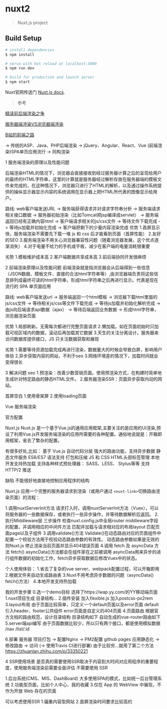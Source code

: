 # nuxt2

> Nuxt.js project

## Build Setup

``` bash
# install dependencies
$ npm install

# serve with hot reload at localhost:3000
$ npm run dev

# build for production and launch server
$ npm start
```

Nuxt官网传送门 [Nuxt.js docs](https://github.com/nuxt/nuxt.js).



> 参考

[精读前后端渲染之争](https://github.com/dt-fe/weekly/blob/master/03.%E7%B2%BE%E8%AF%BB%E5%89%8D%E5%90%8E%E7%AB%AF%E6%B8%B2%E6%9F%93%E4%B9%8B%E4%BA%89.md)

[服务器端渲染VS浏览器端渲染](https://www.cnblogs.com/aliwa/p/8505284.html)

[B站的前端之路](https://juejin.im/post/5a473a2df265da431441098c)

-> 传统的ASP、Java、PHP后端渲染 
-> jQuery、Angular、React、Vue (前端渲染)SPA单页应用流行
-> 同构渲染

1 服务端渲染的原理以及性能问题

后端渲染HTML的情况下，浏览器会直接接收到经过服务器计算之后的呈现给用户的最终的HTML字符串，这里的计算就是服务器经过解析存放在服务器端的模板文件来完成的，在这种情况下，浏览器只进行了HTML的解析，以及通过操作系统提供的操纵显示器显示内容的系统调用在显示器上把HTML所代表的图像显示给用户。

路线:
web客户端发送URL -> 服务端获得请求并对请求字符串分析 -> 服务端请求相关接口数据 -> 服务器初始渲染（比如Tomcat把jsp编译成servlet） -> 服务端返回已经有正确内容html -> 客户端请求相关的js/css文件 -> 等待文件下载完成 -> 等待js加载并初始化完成 -> 客户端把剩下的少量内容渲染完成
优势
1.首屏显示快，服务端渲染不需要先下载一堆 js 和 css 后才能看到页面（首屏性能）
2.友好的SEO
3.服务端渲染不用关心浏览器兼容性问题（随着浏览器发展，这个优点逐渐消失）
4.对于电量不给力的手机或平板，减少在客户端的电量消耗很重要

劣势
1.模板维护成本高
2.客户端数据共享成本高
3.前后端协同开发很麻烦

2 前端渲染原理以及性能问题
前端渲染就是指浏览器会从后端得到一些信息（JSON数据、模板文件、直接的合法html字符串等）,由浏览器端负责将这些信息排列成最终可读的html字符串，形成html字符串之后再进行显示。代表是现在流行的 SPA 单页面应用

路线:
web客户端发送url -> 服务端返回一个html模板 -> 浏览器下载html里面的js/css文件 -> 等待相关js/css等文件下载完成 -> 等待js加载并初始化解析完成 -> 由js向后端请求api数据（ajax） -> 等待后端返回业务数据 -> 形成html字符串，浏览器渲染页面

优势
1.局部刷新。无需每次都进行完整页面请求
2.懒加载。如在页面初始时只加载可视区域内的数据，滚动后再加载其它数据
3.天生的关注分离设计。服务器来访问数据库提供接口，JS 只关注数据获取和展现

劣势
1.需要等待资源加载完成再进行渲染，数据量大的时候会导致白屏，影响用户体验
2.异步获取内容的网站，不利于seo
3.网络环境差的情况下，加载时间就会变得很长

3 解决问题
seo
1.预渲染：改善少数营销页面。使用预渲染方式，在构建时简单地生成针对特定路由的静态HTML文件。
2.服务器渲染SSR：页面异步获取内动的网站。

首屏空白
1.使用骨架屏
2.使用loading页面

Vue 服务端渲染

官方配置






Nuxt.js
Nuxt.js 是一个基于Vue.js的通用应用框架,主要关注的是应用的UI渲染,预设了利用Vue.js开发服务端渲染的应用所需要的各种配置。通俗地说就是：开箱即用框架，省去了繁杂的配置。

有很多好处,比如：
基于 Vue.js
自动代码分层
强大的路由功能，支持异步数据
静态文件服务
ES6/ES7 语法支持
打包和压缩 JS 和 CSS
HTML头部标签管理
本地开发支持热加载
支持各种样式预处理器： SASS、LESS、 Stylus等等
支持HTTP/2 推送

缺陷
不能很好地直接地控制应用程序的结构


Nuxt.js 应用一个完整的服务器请求到渲染（或用户通过 `<nuxt-link>`切换路由渲染页面）的流程：

1.调用nuxtServerInit方法
请求打入时，调用nuxtServerInit方法（Vuex），可以将服务器的一些数据保存，或者执行一些异步操作，并等待数据解析后返回。
2.执行Middleware层
三步操作
检查nuxt.config.js中全局router middleware字段的配置，并调用相应的中间件方法
匹配并加载与请求相对应的布局layout
匹配页面page以及子组件
3.调用validate()方法
Validate()在动态路由对应的页面组件中配置一个校验方法用于校验动态路由参数的有效性。
动态路由参数如果是无效的则Nuxt.js 停止渲染当前页面并显示404错误页面
4.调用 fetch 及 asyncData 方法
fetch() asyncData()方法都会在组件家在之前被调用
asyncData用来异步的进行组件数据的初始化工作，fetch异步获取数据后修改Vuex中的状态。

个人使用体验：
1.省去了复杂的vue server、webpack配置过程，可以开箱即用
2.根据文件夹自动生成路由表
3.Nuxt不用考虑异步数据的问题（asyncData() fetch()方法）
4.本地开发支持热加载

我的开发步骤
0.选一个demo目标
选择了https://wap.yy.com/的YY移动端页面
1.nuxt项目生成
目录结构...
2.插件安装
加入flexible.js
加入postcss-px2rem
3.layout布局
由于页面比较简单，只定义一个default页面以及error页面
default引入header、footer公共组件
error页面是自定义的404页面
4.页面路由
根据官方文档的路由规范，设计目录结构
目录结构如下
自动生成的vue-router路由如下
5.server端api编写
由于页面数据比较少，所以只有两个接口，都是使用模拟数据
/nav
/list/:id

6.部署
服务器 项目打包 -> 配置Nginx -> PM2配置
github pages 应用静态化 -> 修改路由 -> 访问 (-> 使用Travis CI进行部署)
由于比较穷...就用了第二个方法
https://zhuanlan.zhihu.com/p/33350221

4 SSR使用场景
是否真的需要使用SSR取决于内容到大时间对应用程序的重要程度，使用服务端渲染前需要全面评估
不需要使用 SSR

1.后台系统(CMS、MIS、DashBoard) 大多使用SPA的模式，比如统一后台管理系统
2.功能型页面，比如个人中心、我的收藏
3.仅在 App 的 WebView 中展现，不作为开放 Web 存在的页面

可以考虑使用SSR
1.偏重内容型网站
2.首屏渲染时间要求比较高的